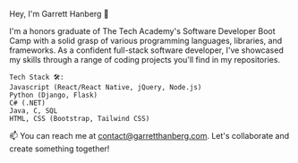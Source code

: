 Hey, I'm Garrett Hanberg 👋

I'm a honors graduate of The Tech Academy's Software Developer Boot Camp with a solid grasp of various programming languages, libraries, and frameworks. As a confident full-stack software developer, I've showcased my skills through a range of coding projects you'll find in my repositories.

    Tech Stack 🛠️:
    Javascript (React/React Native, jQuery, Node.js)
    Python (Django, Flask)
    C# (.NET)
    Java, C, SQL
    HTML, CSS (Bootstrap, Tailwind CSS)

📫 You can reach me at contact@garretthanberg.com. Let's collaborate and create something together!
